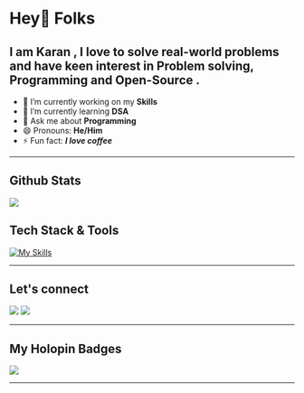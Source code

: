 # Hey👋 Folks

<!--
**Karansemwal/Karansemwal** is a ✨ _special_ ✨ repository because its `README.md` (this file) appears on your GitHub profile.
-->
## I am Karan , I love to solve real-world problems and have keen interest in Problem solving, Programming and Open-Source .


- 🔭 I’m currently working on my **Skills**
- 🌱 I’m currently learning **DSA** 
- 💬 Ask me about **Programming**
- 😄 Pronouns: **He/Him**
- ⚡ Fun fact: ***I love coffee*** 



---


## Github Stats

<img 
   src="https://github-readme-stats.vercel.app/api?username=Karansemwal&show_icons=true&theme=tokyonight" 
/>


## Tech Stack & Tools


[![My Skills](https://skillicons.dev/icons?i=html,c,cpp,markdown,git,github,vscode)](https://skillicons.dev)


---


## Let's connect

[ ![](https://skillicons.dev/icons?i=twitter)](https://twitter.com/Karansemwal6)
[ ![](https://skillicons.dev/icons?i=linkedin)](https://www.linkedin.com/in/karan-semwal-028605226/)


---


## My Holopin Badges


![](https://www.holopin.io/_next/image?url=%2Fapi%2Fuser%2Fboard%3Fuser%3Dkaransemwal6&w=1920&q=75)

---
